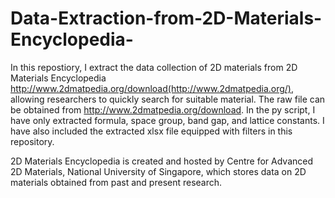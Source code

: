 # Data-Extraction-from-2D-Materials-Encyclopedia-
In this repostiory, I extract the data collection of 2D materials from 2D Materials Encyclopedia http://www.2dmatpedia.org/download(http://www.2dmatpedia.org/), allowing researchers to quickly search for suitable material. The raw file can be obtained from http://www.2dmatpedia.org/download. In the py script, I have only extracted formula, space group, band gap, and lattice constants. I have also included the extracted xlsx file equipped with filters in this repository.

2D Materials Encyclopedia is created and hosted by Centre for Advanced 2D Materials, National University of Singapore, which stores data on 2D materials obtained from past and present research. 

